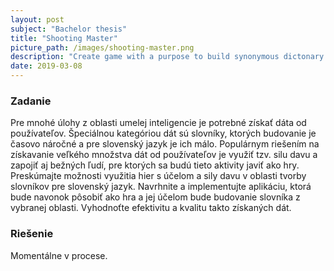 ```yaml
---
layout: post
subject: "Bachelor thesis"
title: "Shooting Master"
picture_path: /images/shooting-master.png
description: "Create game with a purpose to build synonymous dictonary."
date: 2019-03-08
---
```


### Zadanie

Pre mnohé úlohy z oblasti umelej inteligencie je potrebné získať dáta od používateľov. Špeciálnou kategóriou dát sú slovníky, ktorých budovanie je časovo náročné a pre slovenský jazyk je ich málo. Populárnym riešením na získavanie veľkého množstva dát od používateľov je využiť tzv. silu davu a zapojiť aj bežných ľudí, pre ktorých sa budú tieto aktivity javiť ako hry. 
Preskúmajte možnosti využitia hier s účelom a sily davu v oblasti tvorby slovníkov pre slovenský jazyk. Navrhnite a implementujte aplikáciu, ktorá bude navonok pôsobiť ako hra a jej účelom bude budovanie slovníka z vybranej oblasti. Vyhodnoťte efektivitu a kvalitu takto získaných dát.

### Riešenie

Momentálne v procese.
